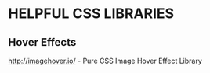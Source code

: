 # HELPFUL CSS LIBRARIES

## Hover Effects
http://imagehover.io/ - Pure CSS Image Hover Effect Library
